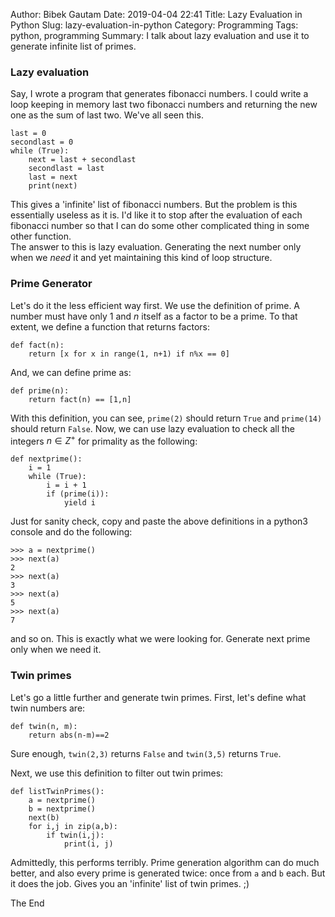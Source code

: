 Author: Bibek Gautam
Date: 2019-04-04 22:41
Title: Lazy Evaluation in Python
Slug: lazy-evaluation-in-python
Category: Programming
Tags: python, programming
Summary: I talk about lazy evaluation and use it to generate infinite list of primes.

### Lazy evaluation
Say, I wrote a program that generates fibonacci numbers. I could write a loop keeping in memory last
two fibonacci numbers and returning the new one as the sum of last two. We've all seen this.
```python3
last = 0
secondlast = 0
while (True):
    next = last + secondlast
    secondlast = last
    last = next
    print(next)
```

This gives a 'infinite' list of fibonacci numbers. But the problem is this essentially useless as it is.
I'd like it to stop after the evaluation of each fibonacci number so that I can do some other complicated thing in some other
function.  
The answer to this is lazy evaluation. Generating the next number only when we *need* it
and yet maintaining this kind of loop structure.

### Prime Generator
Let's do it the less efficient way first. We use the definition of prime. A number must have only
$1$ and $n$ itself as a factor to be a prime. To that extent, we define a function that returns
factors:
```python3
def fact(n):
    return [x for x in range(1, n+1) if n%x == 0]
```
And, we can define prime as:

```python3
def prime(n):
    return fact(n) == [1,n]
```

With this definition, you can see, `prime(2)` should return `True` and `prime(14)` should return `False`. Now, we can use lazy evaluation to check all the integers $n \in Z ^+$ for primality as the following:

```python3
def nextprime():
    i = 1
    while (True):
        i = i + 1
        if (prime(i)):
            yield i
```

Just for sanity check, copy and paste the above definitions in a python3 console and do the
following:
```python3
>>> a = nextprime()
>>> next(a)
2
>>> next(a)
3
>>> next(a)
5
>>> next(a)
7
```
and so on. This is exactly what we were looking for. Generate next prime only when we need it.

### Twin primes
Let's go a little further and generate twin primes. First, let's define what twin numbers are:
```python3
def twin(n, m):
    return abs(n-m)==2
```
Sure enough, `twin(2,3)` returns `False` and `twin(3,5)` returns `True`.

Next, we use this definition to filter out twin primes:
```python3
def listTwinPrimes():
    a = nextprime()
    b = nextprime()
    next(b)
    for i,j in zip(a,b):
        if twin(i,j):
            print(i, j)
```

Admittedly, this performs terribly. Prime generation algorithm can do much better, and also every
prime is generated twice: once from `a` and `b` each. But it does the job. Gives you an 'infinite'
list of twin primes. ;)

The End

